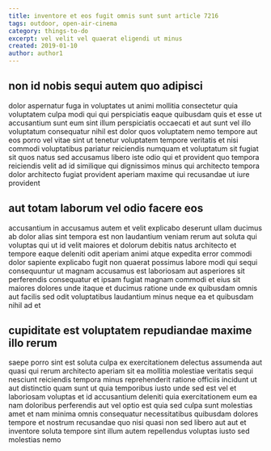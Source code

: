 ```yaml
---
title: inventore et eos fugit omnis sunt sunt article 7216
tags: outdoor, open-air-cinema
category: things-to-do
excerpt: vel velit vel quaerat eligendi ut minus
created: 2019-01-10
author: author1
---
```


## non id nobis sequi autem quo adipisci

dolor aspernatur fuga in voluptates ut animi mollitia consectetur quia voluptatem culpa modi qui qui perspiciatis eaque quibusdam quis et esse ut accusantium sunt eum sint illum perspiciatis occaecati et aut sunt vel illo voluptatum consequatur nihil est dolor quos voluptatem nemo tempore aut eos porro vel vitae sint ut tenetur voluptatem tempore veritatis et nisi commodi voluptatibus pariatur reiciendis numquam et voluptatum sit fugiat sit quos natus sed accusamus libero iste odio qui et provident quo tempora reiciendis velit ad id similique qui dignissimos minus qui architecto tempora dolor architecto fugiat provident aperiam maxime qui recusandae ut iure provident

## aut totam laborum vel odio facere eos

accusantium in accusamus autem et velit explicabo deserunt ullam ducimus ab dolor alias sint tempora est non laudantium veniam rerum aut soluta qui voluptas qui ut id velit maiores et dolorum debitis natus architecto et tempore eaque deleniti odit aperiam animi atque expedita error commodi dolor sapiente explicabo fugit non quaerat possimus labore modi qui sequi consequuntur ut magnam accusamus est laboriosam aut asperiores sit perferendis consequatur et ipsam fugiat magnam commodi et eius sit maiores dolores unde itaque et ducimus ratione unde ex quibusdam omnis aut facilis sed odit voluptatibus laudantium minus neque ea et quibusdam nihil ad et

## cupiditate est voluptatem repudiandae maxime illo rerum

saepe porro sint est soluta culpa ex exercitationem delectus assumenda aut quasi qui rerum architecto aperiam sit ea mollitia molestiae veritatis sequi nesciunt reiciendis tempora minus reprehenderit ratione officiis incidunt ut aut distinctio quam sunt ut quia temporibus iusto unde sed est vel et laboriosam voluptas et id accusantium deleniti quia exercitationem eum ea nam doloribus perferendis aut vel optio est quia sed culpa sunt molestias amet et nam minima omnis consequatur necessitatibus quibusdam dolores tempore et nostrum recusandae quo nisi quasi non sed libero aut aut et inventore soluta tempore sint illum autem repellendus voluptas iusto sed molestias nemo
